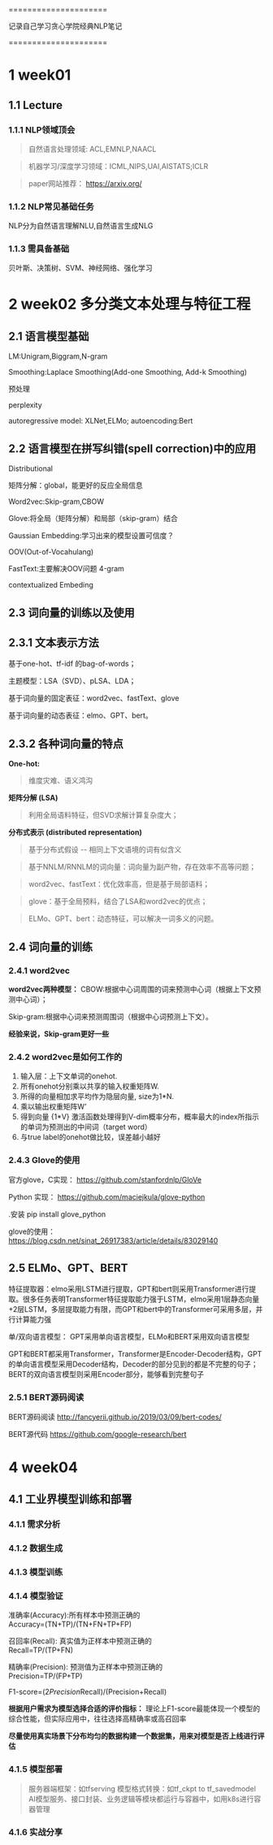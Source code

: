 =====================

记录自己学习贪心学院经典NLP笔记

=====================

# 1 week01
## 1.1 Lecture
### 1.1.1 NLP领域顶会
> 自然语言处理领域: ACL,EMNLP,NAACL

> 机器学习/深度学习领域：ICML,NIPS,UAI,AISTATS;ICLR

> paper网站推荐： https://arxiv.org/

### 1.1.2 NLP常见基础任务
NLP分为自然语言理解NLU,自然语言生成NLG

### 1.1.3 需具备基础
贝叶斯、决策树、SVM、神经网络、强化学习

# 2 week02 多分类文本处理与特征工程
## 2.1 语言模型基础
LM:Unigram,Biggram,N-gram

Smoothing:Laplace Smoothing(Add-one Smoothing, Add-k Smoothing)

预处理

perplexity

autoregressive model: XLNet,ELMo;
autoencoding:Bert


## 2.2 语言模型在拼写纠错(spell correction)中的应用

Distributional

矩阵分解：global，能更好的反应全局信息

Word2vec:Skip-gram,CBOW

Glove:将全局（矩阵分解）和局部（skip-gram）结合

Gaussian Embedding:学习出来的模型设置可信度？

OOV(Out-of-Vocahulang)

FastText:主要解决OOV问题
4-gram

contextualized Embeding

## 2.3 词向量的训练以及使用
## 2.3.1 文本表示方法
基于one-hot、tf-idf 的bag-of-words；

主题模型：LSA（SVD）、pLSA、LDA；

基于词向量的固定表征：word2vec、fastText、glove

基于词向量的动态表征：elmo、GPT、bert。

## 2.3.2 各种词向量的特点
__One-hot:__

> 维度灾难、语义鸿沟

__矩阵分解 (LSA)__

> 利用全局语料特征，但SVD求解计算复杂度大；

__分布式表示 (distributed representation)__

> 基于分布式假设 -- 相同上下文语境的词有似含义

> 基于NNLM/RNNLM的词向量：词向量为副产物，存在效率不高等问题；

> word2vec、fastText：优化效率高，但是基于局部语料；

> glove：基于全局预料，结合了LSA和word2vec的优点；

> ELMo、GPT、bert：动态特征，可以解决一词多义的问题。

## 2.4 词向量的训练
### 2.4.1 word2vec
__word2vec两种模型：__
CBOW:根据中心词周围的词来预测中心词（根据上下文预测中心词）；

Skip-gram:根据中心词来预测周围词（根据中心词预测上下文）。

__经验来说，Skip-gram更好一些__

### 2.4.2 word2vec是如何工作的

1) 输入层：上下文单词的onehot.
2) 所有onehot分别乘以共享的输入权重矩阵W. 
3) 所得的向量相加求平均作为隐层向量, size为1*N.
4) 乘以输出权重矩阵W’ 
5) 得到向量 {1*V} 激活函数处理得到V-dim概率分布，概率最大的index所指示的单词为预测出的中间词（target word）
6) 与true label的onehot做比较，误差越小越好

### 2.4.3 Glove的使用
官方glove，C实现： https://github.com/stanfordnlp/GloVe

Python 实现： https://github.com/maciejkula/glove-python

.安装
pip install glove_python

glove的使用：https://blog.csdn.net/sinat_26917383/article/details/83029140

## 2.5 ELMo、GPT、BERT

特征提取器：elmo采用LSTM进行提取，GPT和bert则采用Transformer进行提取。很多任务表明Transformer特征提取能力强于LSTM，elmo采用1层静态向量+2层LSTM，多层提取能力有限，而GPT和bert中的Transformer可采用多层，并行计算能力强

单/双向语言模型：
GPT采用单向语言模型，ELMo和BERT采用双向语言模型

GPT和BERT都采用Transformer，Transformer是Encoder-Decoder结构，GPT的单向语言模型采用Decoder结构，Decoder的部分见到的都是不完整的句子；BERT的双向语言模型则采用Encoder部分，能够看到完整句子

### 2.5.1 BERT源码阅读
BERT源码阅读
http://fancyerii.github.io/2019/03/09/bert-codes/

BERT源代码
https://github.com/google-research/bert


# 4 week04
## 4.1 工业界模型训练和部署
### 4.1.1 需求分析
### 4.1.2 数据生成
### 4.1.3 模型训练
### 4.1.4 模型验证
准确率(Accuracy):所有样本中预测正确的<br>
Accuracy=(TN+TP)/(TN+FN+TP+FP)

召回率(Recall): 真实值为正样本中预测正确的<br>
Recall=TP/(TP+FN)

精确率(Precision): 预测值为正样本中预测正确的<br>
Precision=TP/(FP+TP)

F1-score=(2*Precision*Recall)/(Precision+Recall)

__根据用户需求为模型选择合适的评价指标：__
理论上F1-score最能体现一个模型的综合性能，但实际应用中，往往选择高精确率或高召回率

__尽量使用真实场景下分布均匀的数据构建一个数据集，用来对模型是否上线进行评估__


### 4.1.5 模型部署
> 服务器端框架：如tfserving
> 模型格式转换：如tf_ckpt to tf_savedmodel
> AI模型服务、接口封装、业务逻辑等模块都运行与容器中，如用k8s进行容器管理

### 4.1.6 实战分享

## 
